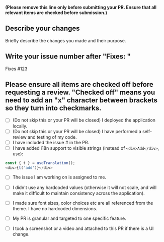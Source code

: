 **(Please remove this line only before submitting your PR. Ensure that all relevant items are checked before submission.)** 

## Describe your changes

Briefly describe the changes you made and their purpose. 

## Write your issue number after "Fixes: "

Fixes #123 

## Please ensure all items are checked off before requesting a review. "Checked off" means you need to add an "x" character between brackets so they turn into checkmarks.

- [ ] (Do not skip this or your PR will be closed) I deployed the application locally.
- [ ] (Do not skip this or your PR will be closed) I have performed a self-review and testing of my code.
- [ ] I have included the issue # in the PR.
- [ ] I have added i18n support to visible strings (instead of `<div>Add</div>`, use): 
```Javascript
const { t } = useTranslation();
<div>{t('add')}</div>
```
- [ ] The issue I am working on is assigned to me.
- [ ] I didn't use any hardcoded values (otherwise it will not scale, and will make it difficult to maintain consistency across the application).
- [ ] I made sure font sizes, color choices etc are all referenced from the theme. I have no hardcoded dimensions.
- [ ] My PR is granular and targeted to one specific feature.
- [ ] I took a screenshot or a video and attached to this PR if there is a UI change.

